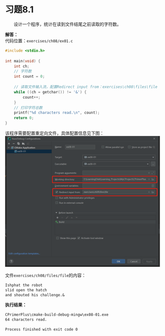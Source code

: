 # 习题8.1

&emsp;&emsp;设计一个程序，统计在读到文件结尾之前读取的字符数。

**解答：**  
代码位置：`exercises/ch08/ex01.c`
```c
#include <stdio.h>

int main(void) {
    int ch;
    // 字符数
    int count = 0;

    // 读取文件输入流，配置Redirect input from：exercises\ch08\files\file
    while ((ch = getchar()) != '&') {
        count++;
    }
    // 打印字符总数
    printf("%d characters read.\n", count);
    return 0;
}
```

该程序需要配置重定向文件，具体配置信息见下图：
![配置重定向文件](images/ex01_redirect_input_config.png)


文件`exercises/ch08/files/file`的内容：

```
Ishphat the robot
slid open the hatch
and shouted his challenge.&
```

**执行结果：**  

```
CPrimerPlus\cmake-build-debug-mingw\ex08-01.exe
64 characters read.

Process finished with exit code 0
```

